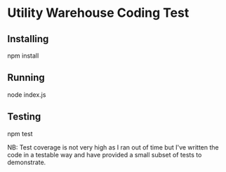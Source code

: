 # Utility Warehouse Coding Test

## Installing
npm install

## Running
node index.js

## Testing
npm test

NB: Test coverage is not very high as I ran out of time but I've written the code in a testable way and have provided a small subset of tests to demonstrate.